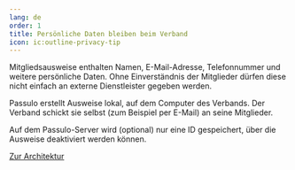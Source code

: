 ```yaml
---
lang: de
order: 1
title: Persönliche Daten bleiben beim Verband
icon: ic:outline-privacy-tip
---
```


Mitgliedsausweise enthalten Namen, E-Mail-Adresse, Telefonnummer und weitere persönliche Daten.
Ohne Einverständnis der Mitglieder dürfen diese nicht einfach an externe Dienstleister gegeben werden.

Passulo erstellt Ausweise lokal, auf dem Computer des Verbands.
Der Verband schickt sie selbst (zum Beispiel per E-Mail) an seine Mitglieder.

Auf dem Passulo-Server wird (optional) nur eine ID gespeichert, über die Ausweise deaktiviert werden können.

<a class="btn btn-outline-primary" href="/architecture" role="button">
<span class="iconify-inline" data-icon="ic:outline-integration-instructions"></span> Zur Architektur</a>
